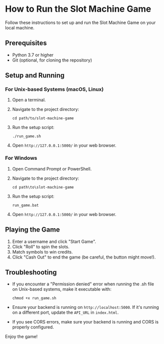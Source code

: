 # How to Run the Slot Machine Game

Follow these instructions to set up and run the Slot Machine Game on your local machine.

## Prerequisites

- Python 3.7 or higher
- Git (optional, for cloning the repository)

## Setup and Running

### For Unix-based Systems (macOS, Linux)

1. Open a terminal.

2. Navigate to the project directory:
   ```
   cd path/to/slot-machine-game
   ```

3. Run the setup script:
   ```
   ./run_game.sh
   ```

4. Open `http://127.0.0.1:5000/` in your web browser.

### For Windows

1. Open Command Prompt or PowerShell.

2. Navigate to the project directory:
   ```
   cd path\to\slot-machine-game
   ```

3. Run the setup script:
   ```
   run_game.bat
   ```

4. Open `http://127.0.0.1:5000/` in your web browser.

## Playing the Game

1. Enter a username and click "Start Game".
2. Click "Roll" to spin the slots.
3. Match symbols to win credits.
4. Click "Cash Out" to end the game (be careful, the button might move!).

## Troubleshooting

- If you encounter a "Permission denied" error when running the .sh file on Unix-based systems, make it executable with:
  ```
  chmod +x run_game.sh
  ```

- Ensure your backend is running on `http://localhost:5000`. If it's running on a different port, update the `API_URL` in `index.html`.

- If you see CORS errors, make sure your backend is running and CORS is properly configured.

Enjoy the game!